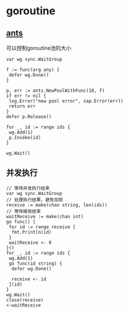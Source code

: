 # goroutine

## [ants](https://pkg.go.dev/github.com/panjf2000/ants/v2)

可以控制goroutine池的大小

```golang
var wg sync.WaitGroup

f := func(arg any) {
 defer wg.Done()
}

p, err := ants.NewPoolWithFunc(10, f)
if err != nil {
 log.Error("new pool error", zap.Error(err))
 return err
}
defer p.Release()

for _, id := range ids {
 wg.Add(1)
 p.Invoke(id)
}
 
wg.Wait()
```

## 并发执行

```golang
// 等待并发执行结束
var wg sync.WaitGroup
// 处理执行结果，避免加锁
receive := make(chan string, len(ids))
// 等待接收结束
waitReceive := make(chan int)
go func() {
 for id := range receive {
  fmt.Println(id)
 }
 waitReceive <- 0
}()
for _, id := range ids {
 wg.Add(1)
 go func(id string) {
  defer wg.Done()

  receive <- id
 }(id)
}
wg.Wait()
close(receive)
<-waitReceive
```
